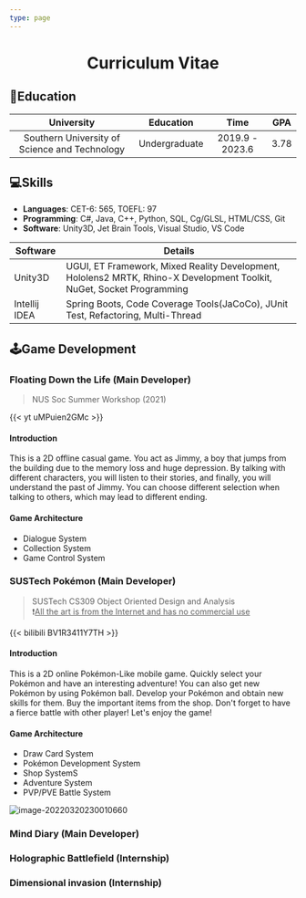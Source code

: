 ```yaml
---
type: page
---
```


# <center>Curriculum Vitae</center>

## 🏫Education

|                  University                   |   Education   |      Time       | GPA  |
| :-------------------------------------------: | :-----------: | :-------------: | ---- |
| Southern University of Science and Technology | Undergraduate | 2019.9 - 2023.6 | 3.78 |

## 💻Skills

- **Languages**: CET-6: 565, TOEFL: 97
- **Programming**: C\#, Java, C++, Python, SQL, Cg/GLSL, HTML/CSS, Git
- **Software**: Unity3D, Jet Brain Tools, Visual Studio, VS Code

| Software      | Details                                                      |
| ------------- | ------------------------------------------------------------ |
| Unity3D       | UGUI, ET Framework, Mixed Reality Development, Hololens2 MRTK, Rhino-X Development Toolkit, NuGet, Socket Programming |
| Intellij IDEA | Spring Boots, Code Coverage Tools(JaCoCo), JUnit Test, Refactoring, Multi-Thread |

## 🕹️Game Development

### Floating Down the Life (Main Developer)

> NUS Soc Summer Workshop (2021)

{{< yt uMPuien2GMc >}}

#### Introduction

This is a 2D offline casual game. You act as Jimmy, a boy that jumps from the building due to the memory loss and huge depression. By talking with different characters, you will listen to their stories, and finally, you will understand the past of Jimmy. You can choose different selection when talking to others, which may lead to different ending.

#### Game Architecture

- Dialogue System
- Collection System
- Game Control System

### SUSTech Pokémon (Main Developer)

> SUSTech CS309 Object Oriented Design and Analysis<br>❗<u>All the art is from the Internet and has no commercial use</u>

{{< bilibili BV1R3411Y7TH >}}

#### Introduction

This is a 2D online Pokémon-Like mobile game. Quickly select your Pokémon and have an interesting adventure! You can also get new Pokémon by using Pokémon ball. Develop your Pokémon and obtain new skills for them. Buy the important items from the shop. Don't forget to have a fierce battle with other player! Let's enjoy the game!

#### Game Architecture

- Draw Card System
- Pokémon Development System
- Shop SystemS
- Adventure System
- PVP/PVE Battle System

![image-20220320230010660](/images/image-20220320230010660.png)

### Mind Diary (Main Developer)

### Holographic Battlefield (Internship)

### Dimensional invasion (Internship)

